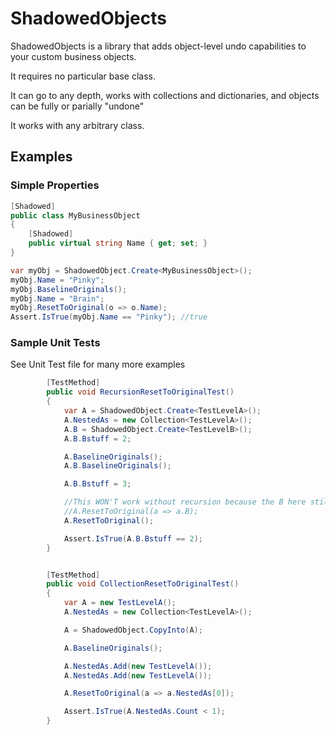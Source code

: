 # ShadowedObjects #

ShadowedObjects is a library that adds object-level undo capabilities to
your custom business objects.

It requires no particular base class.

It can go to any depth, works with collections and dictionaries, and objects can be fully or parially "undone"

It works with any arbitrary class.



## Examples ##

### Simple Properties
```csharp
[Shadowed]
public class MyBusinessObject
{
    [Shadowed]
    public virtual string Name { get; set; }
}

var myObj = ShadowedObject.Create<MyBusinessObject>();
myObj.Name = "Pinky";
myObj.BaselineOriginals();
myObj.Name = "Brain";
myObj.ResetToOriginal(o => o.Name);
Assert.IsTrue(myObj.Name == "Pinky"); //true
```

### Sample Unit Tests
See Unit Test file for many more examples

```csharp
		[TestMethod]
		public void RecursionResetToOriginalTest()
		{
			var A = ShadowedObject.Create<TestLevelA>();
			A.NestedAs = new Collection<TestLevelA>();
			A.B = ShadowedObject.Create<TestLevelB>();
			A.B.Bstuff = 2;

			A.BaselineOriginals();
			A.B.BaselineOriginals();

			A.B.Bstuff = 3;

			//This WON'T work without recursion because the B here still is the original B, nothing to reset.
			//A.ResetToOriginal(a => a.B);
			A.ResetToOriginal();

			Assert.IsTrue(A.B.Bstuff == 2);
		}


		[TestMethod]
		public void CollectionResetToOriginalTest()
		{
			var A = new TestLevelA();
			A.NestedAs = new Collection<TestLevelA>();

			A = ShadowedObject.CopyInto(A);

			A.BaselineOriginals();

			A.NestedAs.Add(new TestLevelA());
			A.NestedAs.Add(new TestLevelA());

			A.ResetToOriginal(a => a.NestedAs[0]);

			Assert.IsTrue(A.NestedAs.Count < 1);
		}
```
